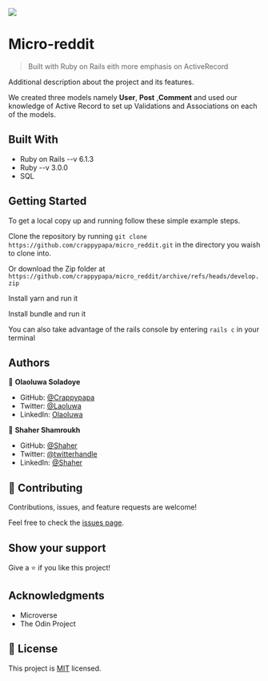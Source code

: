 ![](https://img.shields.io/badge/Microverse-blueviolet)

# Micro-reddit

> Built with Ruby on Rails eith more emphasis on ActiveRecord 


Additional description about the project and its features.

We created three models namely **User**, **Post** ,**Comment** and used our knowledge of Active Record to set up Validations and Associations on each of the models.

## Built With

- Ruby on Rails --v 6.1.3
- Ruby --v 3.0.0
- SQL

## Getting Started

To get a local copy up and running follow these simple example steps.

Clone the repository by running ```git clone https://github.com/crappypapa/micro_reddit.git``` in the directory you waish to clone into.

Or download the Zip folder at ```https://github.com/crappypapa/micro_reddit/archive/refs/heads/develop.zip```

Install yarn and run it

Install bundle and run it

You can also take advantage of the rails console by entering ```rails c``` in your terminal

## Authors

👤 **Olaoluwa Soladoye**

- GitHub: [@Crappypapa](https://github.com/crappypapa)
- Twitter: [@Laoluwa](https://twitter.com/_laoluwa)
- LinkedIn: [Olaoluwa](https://www.linkedin.com/in/olaoluwa-soladoye)

👤 **Shaher Shamroukh**

- GitHub: [@Shaher](https://github.com/Shaher-11)
- Twitter: [@twitterhandle](https://twitter.com/twitterhandle)
- LinkedIn: [@Shaher](https://www.linkedin.com/in/shaher-shamroukh/)

## 🤝 Contributing

Contributions, issues, and feature requests are welcome!

Feel free to check the [issues page](issues/).

## Show your support

Give a ⭐️ if you like this project!

## Acknowledgments

- Microverse
- The Odin Project

## 📝 License

This project is [MIT](lic.url) licensed.
